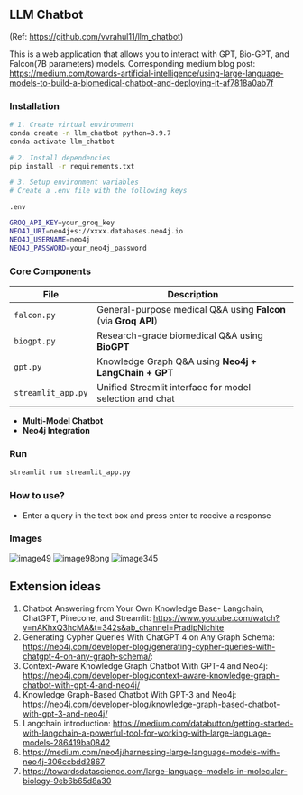 ## LLM Chatbot

(Ref: https://github.com/vvrahul11/llm_chatbot)

This is a web application that allows you to interact with GPT, Bio-GPT, and Falcon(7B parameters) models.
Corresponding medium blog post: https://medium.com/towards-artificial-intelligence/using-large-language-models-to-build-a-biomedical-chatbot-and-deploying-it-af7818a0ab7f

### Installation

```bash
# 1. Create virtual environment
conda create -n llm_chatbot python=3.9.7
conda activate llm_chatbot

# 2. Install dependencies
pip install -r requirements.txt

# 3. Setup environment variables
# Create a .env file with the following keys
```

`.env`

```bash
GROQ_API_KEY=your_groq_key
NEO4J_URI=neo4j+s://xxxx.databases.neo4j.io
NEO4J_USERNAME=neo4j
NEO4J_PASSWORD=your_neo4j_password
```

### Core Components

| File               | Description                                                     |
| ------------------ | --------------------------------------------------------------- |
| `falcon.py`        | General-purpose medical Q&A using **Falcon** (via **Groq API**) |
| `biogpt.py`        | Research-grade biomedical Q&A using **BioGPT**                  |
| `gpt.py`           | Knowledge Graph Q&A using **Neo4j + LangChain + GPT**           |
| `streamlit_app.py` | Unified Streamlit interface for model selection and chat        |

- **Multi-Model Chatbot**
- **Neo4j Integration**

### Run

```bash
streamlit run streamlit_app.py
```

### How to use?

- Enter a query in the text box and press enter to receive a response

### Images

![image49](https://github.com/user-attachments/assets/2ade64e9-9b7c-4774-b9cb-45092794d4bc)
![image98png](https://github.com/user-attachments/assets/94b0b300-debc-4e38-a9a6-082984fa7c22)
![image345](https://github.com/user-attachments/assets/ca29a913-2a3f-489a-b23c-35898243bc7c)

## Extension ideas

1. Chatbot Answering from Your Own Knowledge Base- Langchain, ChatGPT, Pinecone, and Streamlit: https://www.youtube.com/watch?v=nAKhxQ3hcMA&t=342s&ab_channel=PradipNichite
2. Generating Cypher Queries With ChatGPT 4 on Any Graph Schema: https://neo4j.com/developer-blog/generating-cypher-queries-with-chatgpt-4-on-any-graph-schema/:
3. Context-Aware Knowledge Graph Chatbot With GPT-4 and Neo4j: https://neo4j.com/developer-blog/context-aware-knowledge-graph-chatbot-with-gpt-4-and-neo4j/
4. Knowledge Graph-Based Chatbot With GPT-3 and Neo4j: https://neo4j.com/developer-blog/knowledge-graph-based-chatbot-with-gpt-3-and-neo4j/
5. Langchain introduction: https://medium.com/databutton/getting-started-with-langchain-a-powerful-tool-for-working-with-large-language-models-286419ba0842
6. https://medium.com/neo4j/harnessing-large-language-models-with-neo4j-306ccbdd2867
7. https://towardsdatascience.com/large-language-models-in-molecular-biology-9eb6b65d8a30
